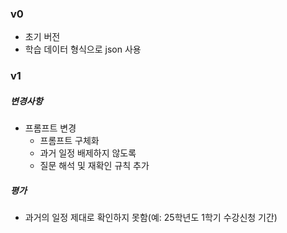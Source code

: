 ### v0

- 초기 버전
- 학습 데이터 형식으로 json 사용

### v1

##### 변경사항

- 프롬프트 변경
  - 프롬프트 구체화
  - 과거 일정 배제하지 않도록
  - 질문 해석 및 재확인 규칙 추가

##### 평가

- 과거의 일정 제대로 확인하지 못함(예: 25학년도 1학기 수강신청 기간)